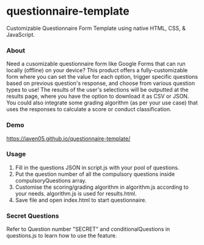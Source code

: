 # questionnaire-template
Customizable Questionnaire Form Template using native HTML, CSS, & JavaScript.

### About
Need a cusomizable questionnaire form like Google Forms that can run locally (offline) on your device? This product offers a fully-customizable form where you can set the value for each option, trigger specific questions based on previous question's response, and choose from various question types to use! The results of the user's selections will be outputted at the results page, where you have the option to download it as CSV or JSON. You could also integrate some grading algorithm (as per your use case) that uses the responses to calculate a score or conduct classification.

### Demo
https://javen05.github.io/questionnaire-template/

### Usage
1. Fill in the questions JSON in script.js with your pool of questions.
2. Put the question number of all the compulsory questions inside compulsoryQuestions array.
3. Customise the scoring/grading algorithm in algorithm.js according to your needs. algorithm.js is used for results.html.
4. Save file and open index.html to start questionnaire.

### Secret Questions
Refer to Question number "SECRET" and conditionalQuestions in questions.js to learn how to use the feature.
